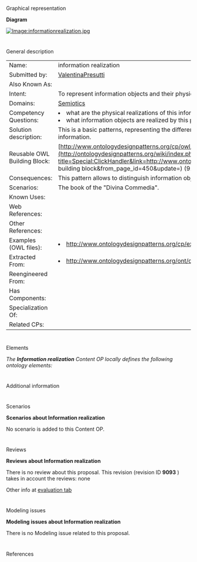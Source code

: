 # 

 Graphical representation



__Diagram__ 





[![Image:informationrealization.jpg](../images/7/7b/Informationrealization.jpg)](../Image/Informationrealization.jpg "Image:informationrealization.jpg")





# 

 General description




|  |  |
| --- | --- |
|  Name:  |  information realization  |
|  Submitted by:  | [ValentinaPresutti](../User/ValentinaPresutti "User:ValentinaPresutti")  |
|  Also Known As:  |  |
|  Intent:  |  To represent information objects and their physical realization.  |
|  Domains:  | [Semiotics](../Community/Semiotics "Community:Semiotics")  |
|  Competency Questions:  | <li>       what are the physical realizations of this information object?      </li><li>       what information objects are realized by this physical object?      </li> |
|  Solution description:  |  This is a basic patterns, representing the difference between abstract and realized (manifested, concrete, etc.) information.  |
|  Reusable OWL Building Block:  | [http://www.ontologydesignpatterns.org/cp/owl/informationrealization.owl](http://ontologydesignpatterns.org/wiki/index.php?title=Special:ClickHandler&link=http://www.ontologydesignpatterns.org/cp/owl/informationrealization.owl&message=OWL building block&from_page_id=450&update=)  (915)  |
|  Consequences:  |  This pattern allows to distinguish information objects from their concrete realizations.  |
|  Scenarios:  |  The book of the "Divina Commedia".  |
|  Known Uses:  |  |
|  Web References:  |  |
|  Other References:  |  |
|  Examples (OWL files):  | <li><a class="external free" href="http://www.ontologydesignpatterns.org/cp/examples/informationrealization/IMeMine.owl" rel="nofollow" title="http://www.ontologydesignpatterns.org/cp/examples/informationrealization/IMeMine.owl">        http://www.ontologydesignpatterns.org/cp/examples/informationrealization/IMeMine.owl       </a></li> |
|  Extracted From:  | <li><a class="external free" href="http://www.ontologydesignpatterns.org/ont/dul/ontologies/DUL.owl" rel="nofollow" title="http://www.ontologydesignpatterns.org/ont/dul/ontologies/DUL.owl">        http://www.ontologydesignpatterns.org/ont/dul/ontologies/DUL.owl       </a></li> |
|  Reengineered From:  |  |
|  Has Components:  |  |
|  Specialization Of:  |  |
|  Related CPs:  |  |



  





# 

 Elements



_The
 __Information realization__ 
 Content OP locally defines the following ontology elements:_ 




# 

 Additional information



# 

 Scenarios




__Scenarios about Information realization__ 


 No scenario is added to this Content OP.
 




# 

 Reviews




__Reviews about Information realization__ 


 There is no review about this proposal.
This revision (revision ID
 __9093__ 
 ) takes in account the reviews: none
 



 Other info at
 [evaluation tab](http://ontologydesignpatterns.org/wiki/index.php?title=Submissions:Information_realization&action=evaluation "http://ontologydesignpatterns.org/wiki/index.php?title=Submissions:Information_realization&action=evaluation") 





  





# 

 Modeling issues




__Modeling issues about Information realization__ 


 There is no Modeling issue related to this proposal.
 




  





# 

 References